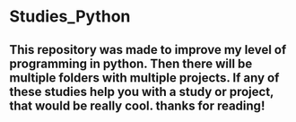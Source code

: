 # Studies_Python

<h2>This repository was made to improve my level of programming in python. Then there will be multiple folders with multiple projects. 
  If any of these studies help you with a study or project, that would be really cool. thanks for reading! </h2>
